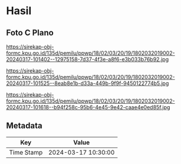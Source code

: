 # Hasil

## Foto C Plano

https://sirekap-obj-formc.kpu.go.id/135d/pemilu/ppwp/18/02/03/20/19/1802032019002-20240317-101402--12975158-7d37-4f3e-a8f6-e3b033b76b92.jpg

https://sirekap-obj-formc.kpu.go.id/135d/pemilu/ppwp/18/02/03/20/19/1802032019002-20240317-101525--8eab8e1b-d33a-449b-9f9f-9450122774b5.jpg

https://sirekap-obj-formc.kpu.go.id/135d/pemilu/ppwp/18/02/03/20/19/1802032019002-20240317-101618--b94f258c-95b6-4e45-9e42-caae4e0ed85f.jpg


## Metadata

| Key        | Value               |
| ---------- | ------------------- |
| Time Stamp | 2024-03-17 10:30:00 |



